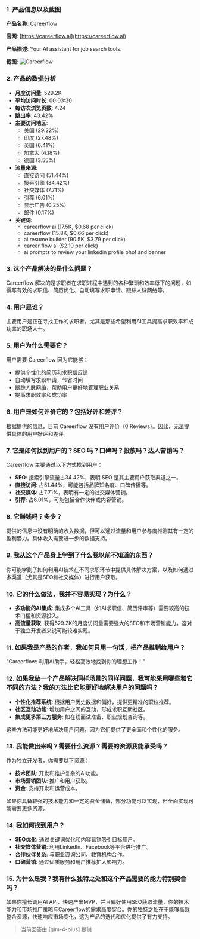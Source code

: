 ### 1. 产品信息以及截图

**产品名称**: Careerflow

**官网**: [https://careerflow.ai](https://careerflow.ai)

**产品描述**: Your AI assistant for job search tools.

**截图**: ![Careerflow](https://cdn-images.toolify.ai/170350466578416396.jpg)

### 2. 产品的数据分析

- **月度访问量**: 529.2K
- **平均访问时长**: 00:03:30
- **每访次浏览页数**: 4.24
- **跳出率**: 43.42%
- **主要访问地区**: 
  - 美国 (29.22%)
  - 印度 (27.48%)
  - 英国 (6.41%)
  - 加拿大 (4.18%)
  - 德国 (3.55%)
- **流量来源**:
  - 直接访问 (51.44%)
  - 搜索引擎 (34.42%)
  - 社交媒体 (7.71%)
  - 引荐 (6.01%)
  - 显示广告 (0.25%)
  - 邮件 (0.17%)
- **关键词**:
  - careerflow ai (17.5K, $0.68 per click)
  - careerflow (15.8K, $0.66 per click)
  - ai resume builder (90.5K, $3.79 per click)
  - career flow ai ($2.10 per click)
  - ai prompts to review your linkedin profile phot and banner

### 3. 这个产品解决的是什么问题？

Careerflow 解决的是求职者在求职过程中遇到的各种繁琐和效率低下的问题，如撰写有效的求职信、简历优化、自动填写求职申请、跟踪人脉网络等。

### 4. 用户是谁？

主要用户是正在寻找工作的求职者，尤其是那些希望利用AI工具提高求职效率和成功率的职场人士。

### 5. 用户为什么需要它？

用户需要 Careerflow 因为它能够：
- 提供个性化的简历和求职信反馈
- 自动填写求职申请，节省时间
- 跟踪人脉网络，帮助用户更好地管理职业关系
- 提高求职效率和成功率

### 6. 用户是如何评价它的？包括好评和差评？

根据提供的信息，目前 Careerflow 没有用户评价（0 Reviews）。因此，无法提供具体的用户好评和差评。

### 7. 它是如何找到用户的？SEO 吗？口碑吗？投放吗？达人营销吗？

Careerflow 主要通过以下方式找到用户：
- **SEO**: 搜索引擎流量占34.42%，表明 SEO 是其主要用户获取渠道之一。
- **直接访问**: 占51.44%，可能包括品牌知名度、口碑传播等。
- **社交媒体**: 占7.71%，表明有一定的社交媒体营销。
- **引荐**: 占6.01%，可能包括合作伙伴或内容营销。

### 8. 它赚钱吗？多少？

提供的信息中没有明确的收入数据，但可以通过流量和用户参与度推测其有一定的盈利潜力。具体收入需要进一步的数据支持。

### 9. 我从这个产品身上学到了什么我以前不知道的东西？

你可能学到了如何利用AI技术在不同求职环节中提供具体解决方案，以及如何通过多渠道（尤其是SEO和社交媒体）进行用户获取。

### 10. 它的什么做法，我并不容易实现？为什么？

- **多功能的AI集成**: 集成多个AI工具（如AI求职信、简历评审等）需要较高的技术门槛和资源投入。
- **高流量获取**: 获得529.2K的月度访问量需要强大的SEO和市场营销能力，这对于独立开发者来说可能较难实现。

### 11. 如果我是产品的作者，我如何只用一句话，把产品推销给用户？

"Careerflow: 利用AI助手，轻松高效地找到你的理想工作！"

### 12. 如果我做一个产品解决同样场景的同样问题，我可能采用哪些和它不同的方法？我的方法比它能更好地解决用户的问题吗？

- **个性化推荐系统**: 根据用户历史数据和偏好，提供更精准的职位推荐。
- **社区互动功能**: 增加用户之间的互动，形成求职互助社区。
- **集成更多第三方服务**: 如在线面试准备、职业规划咨询等。

这些方法可能更好地解决用户问题，因为它们提供了更全面和个性化的服务。

### 13. 我能做出来吗？需要什么资源？需要的资源我能承受吗？

作为独立开发者，你需要以下资源：
- **技术团队**: 开发和维护复杂的AI功能。
- **市场营销团队**: 推广和用户获取。
- **资金**: 支持开发和运营成本。

如果你具备较强的技术能力和一定的资金储备，部分功能可以实现，但全面实现可能需要更多资源。

### 14. 我如何找到用户？

- **SEO优化**: 通过关键词优化和内容营销吸引目标用户。
- **社交媒体营销**: 利用LinkedIn、Facebook等平台进行推广。
- **合作伙伴关系**: 与职业咨询公司、教育机构合作。
- **口碑营销**: 通过优质服务和用户推荐扩大影响力。

### 15. 为什么是我？我有什么独特之处和这个产品需要的能力特别契合吗？

如果你擅长调用AI API、快速产出MVP，并且偏好使用SEO获取流量，你的技术能力和市场推广策略与Careerflow的需求高度契合。你的独特之处在于能够高效整合资源，快速响应市场变化，这为产品的迭代和优化提供了有力支持。

> 当前回答由 [glm-4-plus] 提供